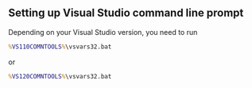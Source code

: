 ## Setting up Visual Studio command line prompt

Depending on your Visual Studio version, you need to run  

```cmd
%VS110COMNTOOLS%\vsvars32.bat
```

or  

```cmd
%VS120COMNTOOLS%\vsvars32.bat
```